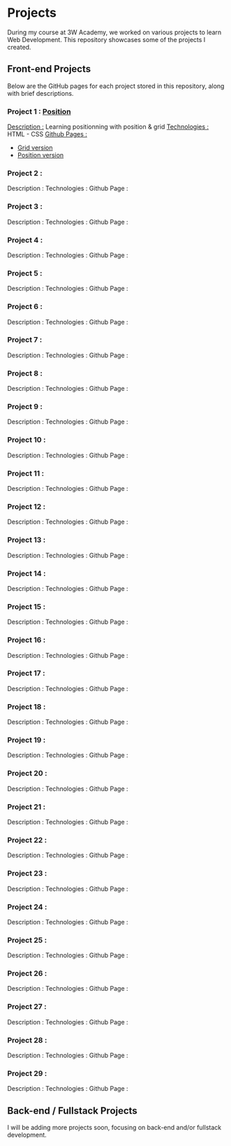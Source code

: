 # Projects
During my course at 3W Academy, we worked on various projects to learn Web Development. This repository showcases some of the projects I created.

## Front-end Projects
Below are the GitHub pages for each project stored in this repository, along with brief descriptions.

### Project 1 : [Position](https://github.com/Tiffany-Dby/3wacademy/tree/main/01-position-grid)
<u>Description :</u> Learning positionning with position & grid
<u>Technologies :</u> HTML  -  CSS
<u>Github Pages :</u>
  - [Grid version](https://tiffany-dby.github.io/3wacademy/01-position-grid/07-grid/)
  - [Position version](https://tiffany-dby.github.io/3wacademy/01-position-grid/07-position/)

### Project 2 : []()
Description : 
Technologies : 
Github Page :

### Project 3 : []()
Description : 
Technologies : 
Github Page :

### Project 4 : []()
Description : 
Technologies : 
Github Page :

### Project 5 : []()
Description : 
Technologies : 
Github Page :

### Project 6 : []()
Description : 
Technologies : 
Github Page :

### Project 7 : []()
Description : 
Technologies : 
Github Page :

### Project 8 : []()
Description : 
Technologies : 
Github Page :

### Project 9 : []()
Description : 
Technologies : 
Github Page :

### Project 10 : []()
Description : 
Technologies : 
Github Page :

### Project 11 : []()
Description : 
Technologies : 
Github Page :

### Project 12 : []()
Description : 
Technologies : 
Github Page :

### Project 13 : []()
Description : 
Technologies : 
Github Page :

### Project 14 : []()
Description : 
Technologies : 
Github Page :

### Project 15 : []()
Description : 
Technologies : 
Github Page :

### Project 16 : []()
Description : 
Technologies : 
Github Page :

### Project 17 : []()
Description : 
Technologies : 
Github Page :

### Project 18 : []()
Description : 
Technologies : 
Github Page :

### Project 19 : []()
Description : 
Technologies : 
Github Page :

### Project 20 : []()
Description : 
Technologies : 
Github Page :

### Project 21 : []()
Description : 
Technologies : 
Github Page :

### Project 22 : []()
Description : 
Technologies : 
Github Page :

### Project 23 : []()
Description : 
Technologies : 
Github Page :

### Project 24 : []()
Description : 
Technologies : 
Github Page :

### Project 25 : []()
Description : 
Technologies : 
Github Page :

### Project 26 : []()
Description : 
Technologies : 
Github Page :

### Project 27 : []()
Description : 
Technologies : 
Github Page :

### Project 28 : []()
Description : 
Technologies : 
Github Page :

### Project 29 : []()
Description : 
Technologies : 
Github Page :

## Back-end / Fullstack Projects
I will be adding more projects soon, focusing on back-end and/or fullstack development.
